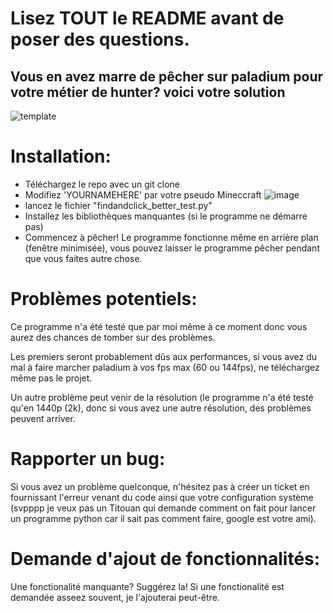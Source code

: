 # Lisez TOUT le README avant de poser des questions.

## Vous en avez marre de pêcher sur paladium pour votre métier de hunter? voici votre solution

![template](https://github.com/Julien-ABADIE/Paladium_peche_auto/assets/145547169/d461eb3b-d676-4f79-a8a5-ea18d9181db4)

# Installation:
- Téléchargez le repo avec un git clone
- Modifiez 'YOURNAMEHERE' par votre pseudo Mineccraft
![image](https://github.com/Julien-ABADIE/Paladium_peche_auto/assets/145547169/73627e69-ebbd-4fc2-b71a-b6b6fc8574e2)
- lancez le fichier "findandclick_better_test.py"
- Installez les bibliothèques manquantes (si le programme ne démarre pas)
- Commencez à pêcher!
Le programme fonctionne même en arrière plan (fenêtre minimisée), vous pouvez laisser le programme pêcher pendant que vous faites autre chose.


# Problèmes potentiels:
Ce programme n'a été testé que par moi même à ce moment donc vous aurez des chances de tomber sur des problèmes.

Les premiers seront probablement dûs aux performances, si vous avez du mal à faire marcher paladium à vos fps max (60 ou 144fps), ne téléchargez même pas le projet.

Un autre problème peut venir de la résolution (le programme n'a été testé qu'en 1440p (2k), donc si vous avez une autre résolution, des problèmes peuvent arriver.

# Rapporter un bug:
Si vous avez un problème quelconque, n'hésitez pas à créer un ticket en fournissant l'erreur venant du code ainsi que votre configuration système (svpppp je veux pas un Titouan qui demande comment on fait pour lancer un programme python car il sait pas comment faire, google est votre ami).

# Demande d'ajout de fonctionnalités:
Une fonctionalité manquante? Suggérez la! Si une fonctionalité est demandée asseez souvent, je l'ajouterai peut-être.
